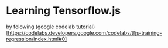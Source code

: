 # Learning Tensorflow.js 
by folowing (google codelab tutorial)[https://codelabs.developers.google.com/codelabs/tfjs-training-regression/index.html#0]

